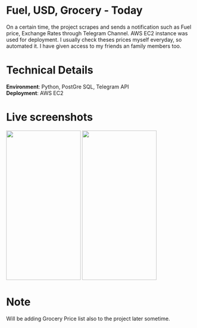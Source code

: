 # Fuel, USD, Grocery - Today
On a certain time, the project scrapes and sends a notification such as Fuel price, Exchange Rates through Telegram Channel. AWS EC2 instance was used for deployment. I usually check theses prices myself everyday, so automated it. I have given access to my friends an family members too.

# Technical Details
**Environment**: Python, PostGre SQL, Telegram API <br>
**Deployment**: AWS EC2

# Live screenshots
<img src="https://user-images.githubusercontent.com/17155643/169528853-88b6d41a-66aa-4799-984a-951ea76f6918.jpg" data-canonical-src="https://gyazo.com/eb5c5741b6a9a16c692170a41a49c858.png" width="200" height="400" />

<img src="https://user-images.githubusercontent.com/17155643/169529050-70d05653-56fd-47d3-8a02-6e1d10e37dee.jpg" data-canonical-src="https://gyazo.com/eb5c5741b6a9a16c692170a41a49c858.png" width="200" height="400" />

# Note
Will be adding Grocery Price list also to the project later sometime.
